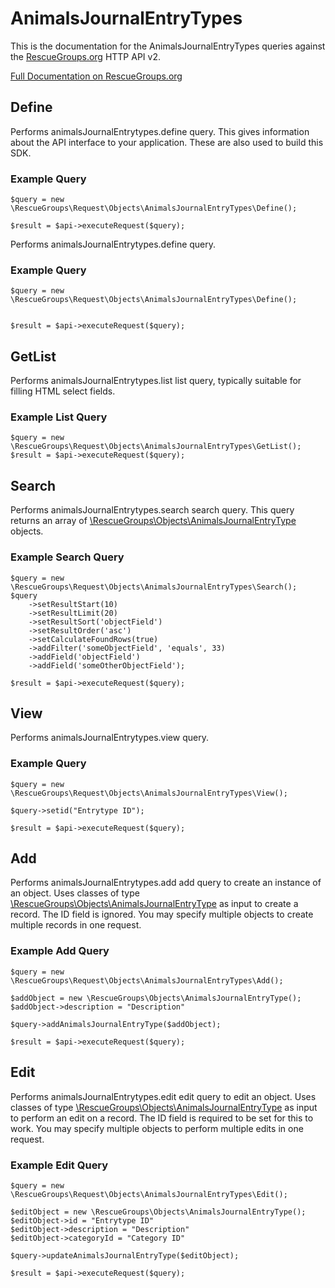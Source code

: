 # AnimalsJournalEntryTypes

This is the documentation for the AnimalsJournalEntryTypes queries against the [RescueGroups.org](https://www.rescuegroups.org/) HTTP API v2.

[Full Documentation on RescueGroups.org](https://userguide.rescuegroups.org/display/APIDG/Object+definitions#Objectdefinitions-animalsJournalEntrytypes)

## Define
Performs animalsJournalEntrytypes.define query. This gives information about the API interface to your application. These are also used to build this SDK.

### Example Query

    $query = new \RescueGroups\Request\Objects\AnimalsJournalEntryTypes\Define();

    $result = $api->executeRequest($query);
Performs animalsJournalEntrytypes.define query.

### Example Query

    $query = new \RescueGroups\Request\Objects\AnimalsJournalEntryTypes\Define();


    $result = $api->executeRequest($query);

## GetList
Performs animalsJournalEntrytypes.list list query, typically suitable for filling HTML select fields.

### Example List Query

    $query = new \RescueGroups\Request\Objects\AnimalsJournalEntryTypes\GetList();
    $result = $api->executeRequest($query);
## Search
Performs animalsJournalEntrytypes.search search query. This query returns an array of [\RescueGroups\Objects\AnimalsJournalEntryType](../../../src/Objects/AnimalsJournalEntryType.php) objects.

### Example Search Query

    $query = new \RescueGroups\Request\Objects\AnimalsJournalEntryTypes\Search();
    $query
        ->setResultStart(10)
        ->setResultLimit(20)
        ->setResultSort('objectField')
        ->setResultOrder('asc')
        ->setCalculateFoundRows(true)
        ->addFilter('someObjectField', 'equals', 33)
        ->addField('objectField')
        ->addField('someOtherObjectField');

    $result = $api->executeRequest($query);
## View
Performs animalsJournalEntrytypes.view query.

### Example Query

    $query = new \RescueGroups\Request\Objects\AnimalsJournalEntryTypes\View();

    $query->setid("Entrytype ID");

    $result = $api->executeRequest($query);

## Add
Performs animalsJournalEntrytypes.add add query to create an instance of an object. Uses classes of type [\RescueGroups\Objects\AnimalsJournalEntryType](../../../src/Objects/AnimalsJournalEntryType.php) as input to create a record. The ID field is ignored. You may specify multiple objects to create multiple records in one request.

### Example Add Query

    $query = new \RescueGroups\Request\Objects\AnimalsJournalEntryTypes\Add();

    $addObject = new \RescueGroups\Objects\AnimalsJournalEntryType();
    $addObject->description = "Description"

    $query->addAnimalsJournalEntryType($addObject);

    $result = $api->executeRequest($query);
## Edit
Performs animalsJournalEntrytypes.edit edit query to edit an object. Uses classes of type [\RescueGroups\Objects\AnimalsJournalEntryType](../../../src/Objects/AnimalsJournalEntryType.php) as input to perform an edit on a record. The ID field is required to be set for this to work. You may specify multiple objects to perform multiple edits in one request.

### Example Edit Query

    $query = new \RescueGroups\Request\Objects\AnimalsJournalEntryTypes\Edit();

    $editObject = new \RescueGroups\Objects\AnimalsJournalEntryType();
    $editObject->id = "Entrytype ID"
    $editObject->description = "Description"
    $editObject->categoryId = "Category ID"

    $query->updateAnimalsJournalEntryType($editObject);

    $result = $api->executeRequest($query);
